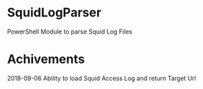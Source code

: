 # SquidLogParser
PowerShell Module to parse Squid Log Files

# Achivements
2018-09-06 Ability to load Squid Access Log and return Target Url